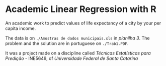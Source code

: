 # Academic Linear Regression with R

An academic work to predict values of life expectancy of a city by your per capita income.

The data is on `./Amostras de dados municipais.xls` in _planilha 3_.
The problem and the solution are in portuguese on `./Trab1.PDF`.

It was a project made on a discipline called *Técnicas Estatísticas para Predição* - INE5649, of *Universidade Federal de Santa Catarina*

